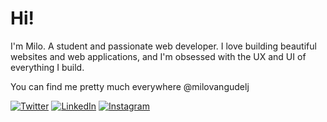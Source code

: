 # Hi!

I'm Milo. A student and passionate web developer. I love building beautiful websites and web applications, and I'm obsessed with the UX and UI of everything I build.

You can find me pretty much everywhere @milovangudelj

[![Twitter](https://img.shields.io/static/v1?label=&logo=twitter&message=Twitter&logoColor=1DA1F2&labelColor=ffffff&color=1DA1F2)](https://twitter.com/milovangudelj)
[![LinkedIn](https://img.shields.io/static/v1?label=&logo=linkedin&message=LinkedIn&logoColor=0A66C2&labelColor=ffffff&color=0A66C2)](https://www.linkedin.com/in/milovangudelj/)
[![Instagram](https://img.shields.io/static/v1?label=&logo=instagram&message=Instagram&logoColor=E4405F&labelColor=ffffff&color=E4405F)](https://instagram.com/milovangudelj)
